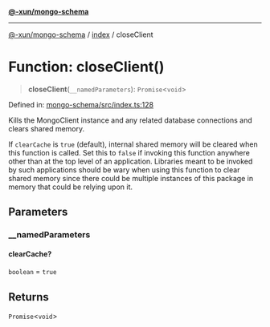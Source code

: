 [**@-xun/mongo-schema**](../../README.md)

***

[@-xun/mongo-schema](../../README.md) / [index](../README.md) / closeClient

# Function: closeClient()

> **closeClient**(`__namedParameters`): `Promise`\<`void`\>

Defined in: [mongo-schema/src/index.ts:128](https://github.com/Xunnamius/mongo-utils/blob/e660bab1cfa1635b90c350f428af902be0cc655f/packages/mongo-schema/src/index.ts#L128)

Kills the MongoClient instance and any related database connections and
clears shared memory.

If `clearCache` is `true` (default), internal shared memory will be cleared
when this function is called. Set this to `false` if invoking this function
anywhere other than at the top level of an application. Libraries meant to be
invoked by such applications should be wary when using this function to clear
shared memory since there could be multiple instances of this package in
memory that could be relying upon it.

## Parameters

### \_\_namedParameters

#### clearCache?

`boolean` = `true`

## Returns

`Promise`\<`void`\>
